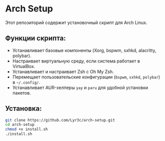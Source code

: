 # Arch Setup

Этот репозиторий содержит установочный скрипт для Arch Linux.

## Функции скрипта:

- Устанавливает базовые компоненты (Xorg, bspwm, sxhkd, alacritty, polybar).
- Настраивает виртуальную среду, если система работает в VirtualBox.
- Устанавливает и настраивает Zsh с Oh My Zsh.
- Перемещает пользовательские конфигурации (`bspwm`, `sxhkd`, `polybar`) в `~/.config/`.
- Устанавливает AUR-хелперы `yay` и `paru` для удобной установки пакетов.

## Установка:

```bash
git clone https://github.com/Lyr3c/arch-setup.git
cd arch-setup
chmod +x install.sh
./install.sh
